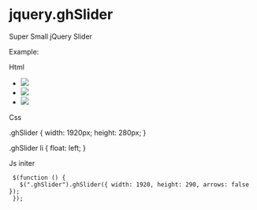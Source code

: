 jquery.ghSlider
===============

Super Small jQuery Slider

Example:

Html

<ul class="ghSlider">
    <li><img src="/img/slider-foto1.jpg" /></li>
    <li><img src="/img/slider-foto2.jpg" /></li>
    <li><img src="/img/slider-foto3.jpg" /></li>
</ul>

Css

 .ghSlider {
   width: 1920px;
   height: 280px;
}

.ghSlider li {
    float: left;
}

Js initer


     $(function () {
       $(".ghSlider").ghSlider({ width: 1920, height: 290, arrows: false });
     });

